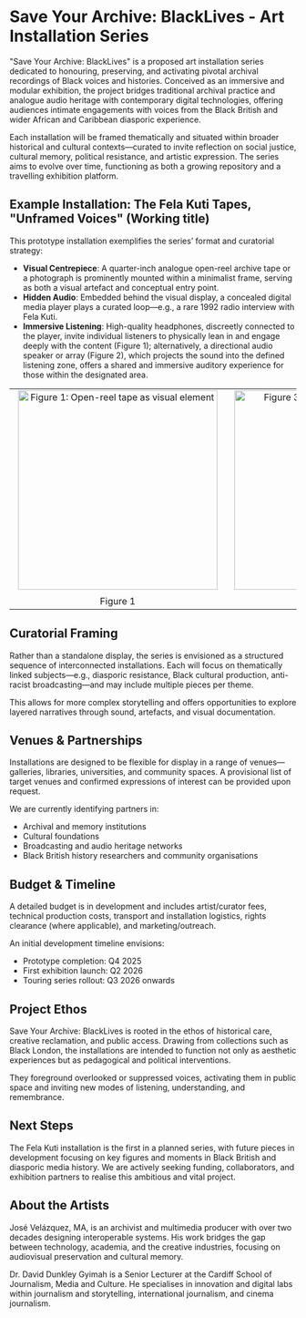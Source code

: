 # Save Your Archive: BlackLives - Art Installation Series

"Save Your Archive: BlackLives" is a proposed art installation series dedicated to honouring, preserving, and activating pivotal archival recordings of Black voices and histories. Conceived as an immersive and modular exhibition, the project bridges traditional archival practice and analogue audio heritage with contemporary digital technologies, offering audiences intimate engagements with voices from the Black British and wider African and Caribbean diasporic experience.

Each installation will be framed thematically and situated within broader historical and cultural contexts—curated to invite reflection on social justice, cultural memory, political resistance, and artistic expression. The series aims to evolve over time, functioning as both a growing repository and a travelling exhibition platform.

## Example Installation: The Fela Kuti Tapes, "Unframed Voices" (Working title)

This prototype installation exemplifies the series’ format and curatorial strategy:

* **Visual Centrepiece**: A quarter-inch analogue open-reel archive tape or a photograph is prominently mounted within a minimalist frame, serving as both a visual artefact and conceptual entry point.
* **Hidden Audio**: Embedded behind the visual display, a concealed digital media player plays a curated loop—e.g., a rare 1992 radio interview with Fela Kuti. 
* **Immersive Listening**: High-quality headphones, discreetly connected to the player, invite individual listeners to physically lean in and engage deeply with the content (Figure 1); alternatively, a directional audio speaker or array (Figure 2), which projects the sound into the defined listening zone, offers a shared and immersive auditory experience for those within the designated area.

<div align="center">
  <table>
    <tr>
      <td style="padding-left: 15px; padding-right: 15px; padding-bottom: 5px; text-align: center;">
        <img src="https://github.com/user-attachments/assets/8d4245f3-9470-44a3-a4e2-e08e53f2e2a7" alt="Figure 1: Open-reel tape as visual element" width="350">
      </td>
      <td style="padding-left: 15px; padding-right: 15px; padding-bottom: 5px; text-align: center;">
        <img src="https://github.com/user-attachments/assets/e284d935-be7b-40c0-9871-30ebee9c2150" alt="Figure 3: Directional audio speaker" width="350">
      </td>
    </tr>
    <tr>
      <td style="padding-top: 5px; padding-left: 15px; padding-right: 15px; text-align: center;">
        <p style="margin: 0;">Figure 1</p>
      </td>
      <td style="padding-top: 5px; padding-left: 15px; padding-right: 15px; text-align: center;">
        <p style="margin: 0;">Figure 2</p>
      </td>
    </tr>
  </table>
</div>


## Curatorial Framing

Rather than a standalone display, the series is envisioned as a structured sequence of interconnected installations. Each will focus on thematically linked subjects—e.g., diasporic resistance, Black cultural production, anti-racist broadcasting—and may include multiple pieces per theme.

This allows for more complex storytelling and offers opportunities to explore layered narratives through sound, artefacts, and visual documentation.


## Venues & Partnerships

Installations are designed to be flexible for display in a range of venues—galleries, libraries, universities, and community spaces. A provisional list of target venues and confirmed expressions of interest can be provided upon request.

We are currently identifying partners in:

* Archival and memory institutions
* Cultural foundations
* Broadcasting and audio heritage networks
* Black British history researchers and community organisations



## Budget & Timeline

A detailed budget is in development and includes artist/curator fees, technical production costs, transport and installation logistics, rights clearance (where applicable), and marketing/outreach.

An initial development timeline envisions:

* Prototype completion: Q4 2025
* First exhibition launch: Q2 2026
* Touring series rollout: Q3 2026 onwards

## Project Ethos

Save Your Archive: BlackLives is rooted in the ethos of historical care, creative reclamation, and public access. Drawing from collections such as Black London, the installations are intended to function not only as aesthetic experiences but as pedagogical and political interventions.

They foreground overlooked or suppressed voices, activating them in public space and inviting new modes of listening, understanding, and remembrance.


## Next Steps

The Fela Kuti installation is the first in a planned series, with future pieces in development focusing on key figures and moments in Black British and diasporic media history. We are actively seeking funding, collaborators, and exhibition partners to realise this ambitious and vital project.

## About the Artists

José Velázquez, MA, is an archivist and multimedia producer with over two decades designing interoperable systems. His work bridges the gap between technology, academia, and the creative industries, focusing on audiovisual preservation and cultural memory.

Dr. David Dunkley Gyimah is a Senior Lecturer at the Cardiff School of Journalism, Media and Culture. He specialises in innovation and digital labs within journalism and storytelling, international journalism, and cinema journalism.




